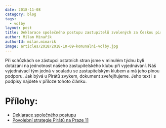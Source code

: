 ```yaml
---
date: 2018-11-08
category: blog
tags:
  - volby
layout: post
title: Deklarace společného postupu zastupitelů zvolených za Českou pirátskou stranu do ZMČ Praha 11 ve volebním období 2018 – 2022
author: Milan Minařík
authorId: milan.minarik
image: articles/2018/2018-10-09-komunalni-volby.jpg
---
```


Při schůzkách se zástupci ostatních stran jsme v minulém týdnu byli dotázáni na jednotnost našeho zastupitelského klubu při vyjednávání. Náš vyjednávací tým jedná v souladu se zastupitelským klubem a má jeho plnou podporu. Jak bývá u Pirátů zvykem, dokument zveřejňujeme. Jeho text i s podpisy najdete v příloze tohoto článku.

# Přílohy: 
- [Deklarace společného postupu](/assets/pdf/2018-11-08-deklarace-spolecneho-postupu-pirati-praha-11.pdf)
- [Povolební strategie Pirátů na Praze 11](/komunalni-volby-2018/povolebni-strategie)
